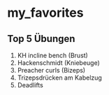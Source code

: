 # my_favorites

## Top 5 Übungen

1. KH incline bench (Brust)
2. Hackenschmidt (Kniebeuge)
3. Preacher curls (Bizeps)
4. Trizepsdrücken am Kabelzug
5. Deadlifts
